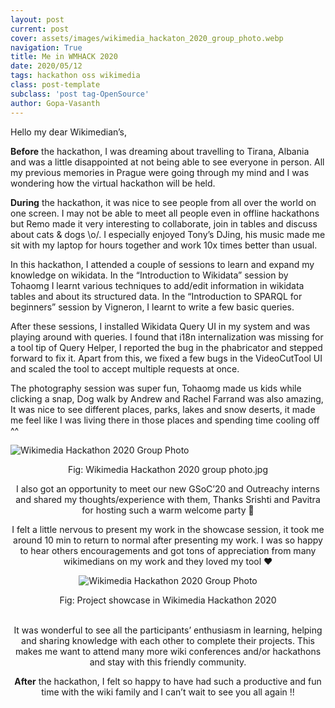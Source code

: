 ```yaml
---
layout: post
current: post
cover: assets/images/wikimedia_hackaton_2020_group_photo.webp
navigation: True
title: Me in WMHACK 2020
date: 2020/05/12
tags: hackathon oss wikimedia
class: post-template
subclass: 'post tag-OpenSource'
author: Gopa-Vasanth
---
```


Hello my dear Wikimedian’s,

**Before** the hackathon, I was dreaming about travelling to Tirana, Albania and was a little disappointed at not being able to see everyone in person. All my previous memories in Prague were going  through my mind and I was wondering how the virtual hackathon will be held.

**During** the hackathon, it was nice to see people from all over the world on one screen. I may not be able to meet all people even in offline hackathons but Remo made it very interesting to collaborate, join in tables and discuss about cats & dogs \o/. I especially enjoyed Tony’s DJing, his music made me sit with my laptop for hours together and work 10x times better than usual.

In this hackathon, I attended a couple of sessions to learn and expand my knowledge on wikidata. In the “Introduction to Wikidata” session by Tohaomg I learnt various techniques to add/edit information in wikidata tables and about its structured data. In the “Introduction to SPARQL for beginners” session by Vigneron, I learnt to write a few basic queries.

After these sessions, I installed Wikidata Query UI in my system and was playing around with queries. I found that i18n internalization was missing for a tool tip of Query Helper, I reported the bug in the phabricator and stepped forward to fix it. Apart from this, we fixed a few bugs in the VideoCutTool UI and scaled the tool to accept multiple requests at once.

The photography session was super fun, Tohaomg made us kids while clicking a snap, Dog walk by Andrew and Rachel Farrand was also amazing, It was nice to see different places, parks, lakes and snow deserts, it made me feel like I was living there in those places and spending  time cooling off ^^

![Wikimedia Hackathon 2020 Group Photo](assets/images/wikimedia_hackaton_2020_group_photo.webp) <center>Fig: Wikimedia Hackathon 2020 group photo.jpg<center>

I also got an opportunity to meet our new GSoC’20 and Outreachy interns and shared my thoughts/experience with them, Thanks Srishti and Pavitra for hosting such a warm welcome party 🥳

I felt a little nervous to present my work in the showcase session, it took me around 10 min to return to normal after presenting my work. I was so happy to hear others encouragements and got tons of appreciation from many wikimedians on my work and they loved my tool ❤️

![Wikimedia Hackathon 2020 Group Photo](assets/images/wmf-hackathon-2020-2.webp)
<center>Fig: Project showcase in Wikimedia Hackathon 2020<center>
<br />

It was wonderful to see all the participants’ enthusiasm in learning, helping and sharing knowledge with each other to complete their projects. This makes me want to  attend many more wiki conferences and/or hackathons and stay with this friendly community.

**After** the hackathon, I felt so happy to have had such a productive and fun time with the wiki family and I can’t wait to see you all again !!
